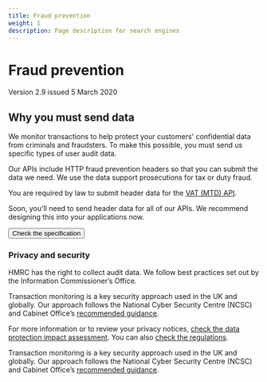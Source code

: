 ```yaml
---
title: Fraud prevention
weight: 1
description: Page description for search engines
---
```


# Fraud prevention

Version 2.9 issued 5 March 2020


## Why you must send data


We monitor transactions to help protect your customers' confidential data from criminals and fraudsters. To make this possible, you must send us specific types of user audit data.

Our APIs include HTTP fraud prevention headers so that you can submit the data we need. We use the data support prosecutions for tax or duty fraud.

You are required by law to submit header data for the <a href="/api-documentation/docs/api/service/vat-api/1.0">VAT (MTD) API</a>.

Soon, you'll need to send header data for all of our APIs. We recommend designing this into your applications now.

<button class="govuk-button" data-module="govuk-button">
  Check the specification
</button>

### Privacy and security

HMRC has the right to collect audit data. We follow best practices set out by the Information Commissioner’s Office.

Transaction monitoring is a key security approach used in the UK and globally. Our approach follows the National Cyber Security Centre (NCSC) and Cabinet Office’s <a href="https://assets.publishing.service.gov.uk/government/uploads/system/uploads/attachment_data/file/271268/GPG_53_Transaction_Monitoring_issue_1-1_April_2013.pdf">recommended guidance</a>.

For more information or to review your privacy notices, <a href="/api-documentation/assets/content/documentation/3f4c263faa8231bea05c1826b7f6b81c-TxM DPIA v3 1 Public.pdf">check the data protection impact assessment</a>. You can also <a href="http://www.legislation.gov.uk/uksi/2019/360/made">check the regulations</a>.

Transaction monitoring is a key security approach used in the UK and globally. Our approach follows the National Cyber Security Centre (NCSC) and Cabinet Office’s <a href="https://assets.publishing.service.gov.uk/government/uploads/system/uploads/attachment_data/file/271268/GPG_53_Transaction_Monitoring_issue_1-1_April_2013.pdf">recommended guidance</a>.
